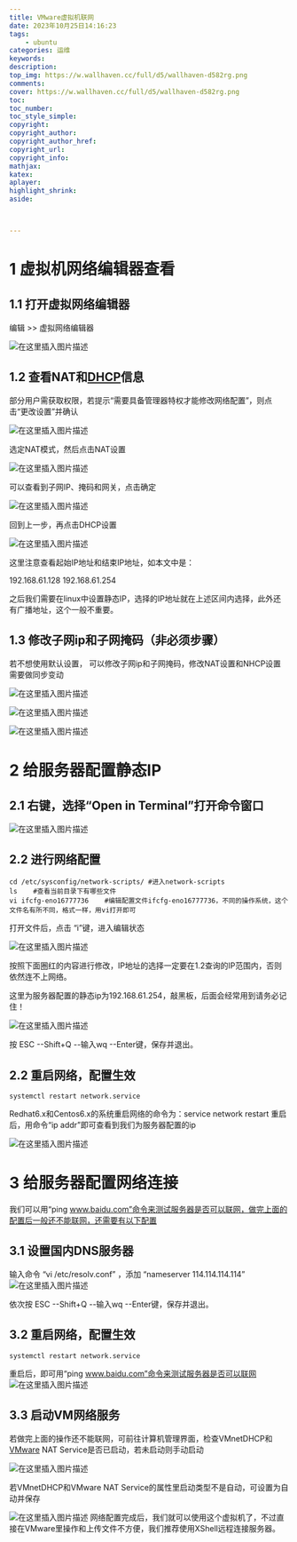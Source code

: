 ```yaml
---
title: VMware虚拟机联网
date: 2023年10月25日14:16:23
tags: 
    - ubuntu
categories: 运维
keywords:
description:
top_img: https://w.wallhaven.cc/full/d5/wallhaven-d582rg.png
comments:
cover: https://w.wallhaven.cc/full/d5/wallhaven-d582rg.png
toc:
toc_number:
toc_style_simple:
copyright:
copyright_author:
copyright_author_href: 
copyright_url: 
copyright_info: 
mathjax: 
katex:
aplayer:
highlight_shrink:
aside:



---
```


<meta name="referrer" content="no-referrer"/>

# 1 虚拟机网络编辑器查看

## 1.1 打开虚拟网络编辑器

编辑 >> 虚拟网络编辑器

![在这里插入图片描述](https://img-blog.csdnimg.cn/20200201154504154.png?x-oss-process=image/watermark,type_ZmFuZ3poZW5naGVpdGk,shadow_10,text_aHR0cHM6Ly9ibG9nLmNzZG4ubmV0L3dlaXhpbl80MjAwOTQwOA==,size_16,color_FFFFFF,t_70)

## 1.2 查看NAT和[DHCP](https://so.csdn.net/so/search?q=DHCP&spm=1001.2101.3001.7020)信息

部分用户需获取权限，若提示“需要具备管理器特权才能修改网络配置”，则点击“更改设置”并确认

![在这里插入图片描述](https://img-blog.csdnimg.cn/20200201154830625.png?x-oss-process=image/watermark,type_ZmFuZ3poZW5naGVpdGk,shadow_10,text_aHR0cHM6Ly9ibG9nLmNzZG4ubmV0L3dlaXhpbl80MjAwOTQwOA==,size_16,color_FFFFFF,t_70)

选定NAT模式，然后点击NAT设置

![在这里插入图片描述](https://img-blog.csdnimg.cn/20200201154841273.png?x-oss-process=image/watermark,type_ZmFuZ3poZW5naGVpdGk,shadow_10,text_aHR0cHM6Ly9ibG9nLmNzZG4ubmV0L3dlaXhpbl80MjAwOTQwOA==,size_16,color_FFFFFF,t_70)

可以查看到子网IP、掩码和网关，点击确定

![在这里插入图片描述](https://img-blog.csdnimg.cn/20200201154850456.png?x-oss-process=image/watermark,type_ZmFuZ3poZW5naGVpdGk,shadow_10,text_aHR0cHM6Ly9ibG9nLmNzZG4ubmV0L3dlaXhpbl80MjAwOTQwOA==,size_16,color_FFFFFF,t_70)

回到上一步，再点击DHCP设置

![在这里插入图片描述](https://img-blog.csdnimg.cn/20200201154900147.png?x-oss-process=image/watermark,type_ZmFuZ3poZW5naGVpdGk,shadow_10,text_aHR0cHM6Ly9ibG9nLmNzZG4ubmV0L3dlaXhpbl80MjAwOTQwOA==,size_16,color_FFFFFF,t_70)

这里注意查看起始IP地址和结束IP地址，如本文中是：

192.168.61.128 192.168.61.254

之后我们需要在linux中设置静态IP，选择的IP地址就在上述区间内选择，此外还有广播地址，这个一般不重要。

## 1.3 修改子网ip和子网掩码（非必须步骤）

若不想使用默认设置， 可以修改子网ip和子网掩码，修改NAT设置和NHCP设置需要做同步变动

![在这里插入图片描述](https://img-blog.csdnimg.cn/20200201154912265.png?x-oss-process=image/watermark,type_ZmFuZ3poZW5naGVpdGk,shadow_10,text_aHR0cHM6Ly9ibG9nLmNzZG4ubmV0L3dlaXhpbl80MjAwOTQwOA==,size_16,color_FFFFFF,t_70)

![在这里插入图片描述](https://img-blog.csdnimg.cn/20200201154936524.png?x-oss-process=image/watermark,type_ZmFuZ3poZW5naGVpdGk,shadow_10,text_aHR0cHM6Ly9ibG9nLmNzZG4ubmV0L3dlaXhpbl80MjAwOTQwOA==,size_16,color_FFFFFF,t_70)

![在这里插入图片描述](https://img-blog.csdnimg.cn/20200201155036379.png?x-oss-process=image/watermark,type_ZmFuZ3poZW5naGVpdGk,shadow_10,text_aHR0cHM6Ly9ibG9nLmNzZG4ubmV0L3dlaXhpbl80MjAwOTQwOA==,size_16,color_FFFFFF,t_70)

# 2 给服务器配置静态IP

## 2.1 右键，选择“Open in Terminal”打开命令窗口

![在这里插入图片描述](https://img-blog.csdnimg.cn/20200201155042333.png?x-oss-process=image/watermark,type_ZmFuZ3poZW5naGVpdGk,shadow_10,text_aHR0cHM6Ly9ibG9nLmNzZG4ubmV0L3dlaXhpbl80MjAwOTQwOA==,size_16,color_FFFFFF,t_70)

## 2.2 进行网络配置

```
cd /etc/sysconfig/network-scripts/ #进入network-scripts
ls    #查看当前目录下有哪些文件
vi ifcfg-eno16777736    #编辑配置文件ifcfg-eno16777736，不同的操作系统，这个文件名有所不同，格式一样，用vi打开即可
```

打开文件后，点击 “i”键，进入编辑状态

![在这里插入图片描述](https://img-blog.csdnimg.cn/20200201155213410.png?x-oss-process=image/watermark,type_ZmFuZ3poZW5naGVpdGk,shadow_10,text_aHR0cHM6Ly9ibG9nLmNzZG4ubmV0L3dlaXhpbl80MjAwOTQwOA==,size_16,color_FFFFFF,t_70)

按照下面圈红的内容进行修改，IP地址的选择一定要在1.2查询的IP范围内，否则依然连不上网络。

这里为服务器配置的静态ip为192.168.61.254，敲黑板，后面会经常用到请务必记住！

![在这里插入图片描述](https://img-blog.csdnimg.cn/20200201155257833.png?x-oss-process=image/watermark,type_ZmFuZ3poZW5naGVpdGk,shadow_10,text_aHR0cHM6Ly9ibG9nLmNzZG4ubmV0L3dlaXhpbl80MjAwOTQwOA==,size_16,color_FFFFFF,t_70)

按 ESC --Shift+Q --输入wq --Enter键，保存并退出。

## 2.2 重启网络，配置生效

```
systemctl restart network.service
```

Redhat6.x和Centos6.x的系统重启网络的命令为：service network restart
重启后，用命令“ip addr”即可查看到我们为服务器配置的ip

![在这里插入图片描述](https://img-blog.csdnimg.cn/20200201155352647.png?x-oss-process=image/watermark,type_ZmFuZ3poZW5naGVpdGk,shadow_10,text_aHR0cHM6Ly9ibG9nLmNzZG4ubmV0L3dlaXhpbl80MjAwOTQwOA==,size_16,color_FFFFFF,t_70)

# 3 给服务器配置网络连接

我们可以用“ping www.baidu.com”命令来测试服务器是否可以联网，做完上面的配置后一般还不能联网，还需要有以下配置

## 3.1 设置国内DNS服务器

输入命令 “vi /etc/resolv.conf” ，添加 “nameserver 114.114.114.114”
![在这里插入图片描述](https://img-blog.csdnimg.cn/2020020115550337.png?x-oss-process=image/watermark,type_ZmFuZ3poZW5naGVpdGk,shadow_10,text_aHR0cHM6Ly9ibG9nLmNzZG4ubmV0L3dlaXhpbl80MjAwOTQwOA==,size_16,color_FFFFFF,t_70)

依次按 ESC --Shift+Q --输入wq --Enter键，保存并退出。

## 3.2 重启网络，配置生效

```
systemctl restart network.service
```

重启后，即可用“ping www.baidu.com”命令来测试服务器是否可以联网
![在这里插入图片描述](https://img-blog.csdnimg.cn/20200201155515784.png?x-oss-process=image/watermark,type_ZmFuZ3poZW5naGVpdGk,shadow_10,text_aHR0cHM6Ly9ibG9nLmNzZG4ubmV0L3dlaXhpbl80MjAwOTQwOA==,size_16,color_FFFFFF,t_70)

## 3.3 启动VM网络服务

若做完上面的操作还不能联网，可前往计算机管理界面，检查VMnetDHCP和[VMware](https://so.csdn.net/so/search?q=VMware&spm=1001.2101.3001.7020) NAT Service是否已启动，若未启动则手动启动

![在这里插入图片描述](https://img-blog.csdnimg.cn/20200201155537678.png?x-oss-process=image/watermark,type_ZmFuZ3poZW5naGVpdGk,shadow_10,text_aHR0cHM6Ly9ibG9nLmNzZG4ubmV0L3dlaXhpbl80MjAwOTQwOA==,size_16,color_FFFFFF,t_70)

若VMnetDHCP和VMware NAT Service的属性里启动类型不是自动，可设置为自动并保存

![在这里插入图片描述](https://img-blog.csdnimg.cn/20200201155553870.png?x-oss-process=image/watermark,type_ZmFuZ3poZW5naGVpdGk,shadow_10,text_aHR0cHM6Ly9ibG9nLmNzZG4ubmV0L3dlaXhpbl80MjAwOTQwOA==,size_16,color_FFFFFF,t_70)
网络配置完成后，我们就可以使用这个虚拟机了，不过直接在VMware里操作和上传文件不方便，我们推荐使用XShell远程连接服务器。